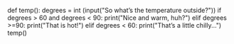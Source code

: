 def temp():
    degrees = int (input("So what’s the temperature outside?"))
    if degrees > 60 and degrees < 90:
        print("Nice and warm, huh?")
    elif degrees >=90:
        print("That is hot!")
    elif degrees < 60:
        print("That’s a little chilly...")
temp()
